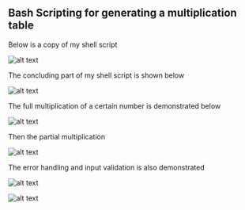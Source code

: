 ## Bash Scripting for generating a multiplication table
Below is a copy of my shell script

![alt text](images/shell-script1.PNG)

The concluding part of my shell script is shown below

![alt text](images/shell-script2.PNG)

The full multiplication of a certain number is demonstrated below

![alt text](images/full-multiplication.PNG)

Then the partial multiplication

![alt text](images/partial-multiplication.PNG)

The error handling and input validation is also demonstrated

![alt text](images/error-handling.PNG)

![alt text](images/error-handling2.PNG)
